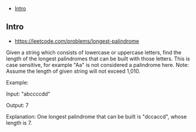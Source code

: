 - [Intro](#intro)

## Intro

- https://leetcode.com/problems/longest-palindrome

Given a string which consists of lowercase or uppercase letters, find the length of the longest palindromes that can be built with those letters.
This is case sensitive, for example "Aa" is not considered a palindrome here.
Note:
Assume the length of given string will not exceed 1,010.

Example: 

Input:
"abccccdd"

Output:
7

Explanation:
One longest palindrome that can be built is "dccaccd", whose length is 7.

